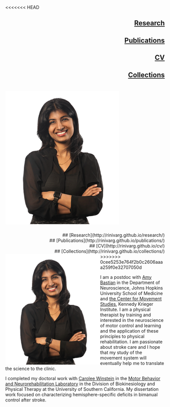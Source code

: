 <!-- ---
# 
# title: Rini Varghese
--- -->
<<<<<<< HEAD
## <div style="text-align: right"> [Research](http://rinivarg.github.io/research/)<br></div>
## <div style="text-align: right"> [Publications](http://rinivarg.github.io/publications/)<br></div>
## <div style="text-align: right"> [CV](http://rinivarg.github.io/cv/)<br></div>
## <div style="text-align: right"> [Collections](http://rinivarg.github.io/collections/)<br></div>
![rv headshot](/_data/RVarghese_professional-removebg.png)
=======
<div style="text-align: right"> ## [Research](http://rinivarg.github.io/research/)<br></div>
<div style="text-align: right"> ## [Publications](http://rinivarg.github.io/publications/)<br></div>
<div style="text-align: right"> ## [CV](http://rinivarg.github.io/cv/)<br></div>
<div style="text-align: right"> ## [Collections](http://rinivarg.github.io/collections/)<br></div>
<img src="_data/RVarghese_professional-removebg.png" align = "left" width = "300">
>>>>>>> 0cee5253e764f2b0c2606aaaa259f0e32707050d

I am a postdoc with [Amy Bastian](https://www.hopkinsmedicine.org/profiles/details/amy-bastian) in the Department of Neuroscience, Johns Hopkins University School of Medicine and [the Center for Movement Studies](https://www.kennedykrieger.org/research/centers-labs-cores/center-for-movement-studies), Kennedy Krieger Institute. I am a physical therapist by training and interested in the neuroscience of motor control and learning and the application of these principles to physical rehabilitation. I am passionate about stroke care and I hope that my study of the movement system will eventually help me to translate the science to the clinic. 

I completed my doctoral work with [Carolee Winstein](https://pt.usc.edu/faculty/carolee-j-winstein-phd-pt-fapta/) in the [Motor Behavior and Neurorehabilitation Laboratory](https://www.mbnl.usc.edu) in the Division of Biokinesiology and Physical Therapy at the University of Southern California. My dissertation work focused on characterizing hemisphere-specific deficits in bimanual control after stroke. 
